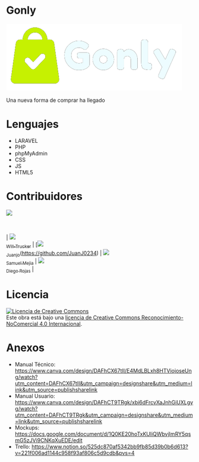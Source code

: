 # Gonly

<img src="https://github.com/Will-Trucker/Gonly-web/blob/main/Gonly/resources/img/Logos/logo-gonly-white-letters.png">

Una nueva forma de comprar ha llegado

# Lenguajes

- LARAVEL
- PHP
- phpMyAdmin
- CSS
- JS
- HTML5

# Contribuidores

  <p align="left">
   <img src="https://img.shields.io/badge/STATUS-EN%20DESAROLLO-green">
   </p>
   <br>
   
| [<img src="https://avatars.githubusercontent.com/u/83888568?v=4" width=115> <br> <sub>Will-Trucker</sub>](https://github.com/Will-Trucker) | [<img src="https://avatars.githubusercontent.com/u/119774354?v=4" width=115> <br> <sub>Juanjo</sub>(https://github.com/JuanJ0234) |  [<img src="https://avatars.githubusercontent.com/u/79532040?v=4" width=115> <br>  <sub>Samuel Mejia</sub>](https://github.com/Samuel-Mejia) | [<img src="https://avatars.githubusercontent.com/u/87559944?v=4" width=115> <br> <sub>Diego Rojas</sub>](https://github.com/FUOWAII) |

# Licencia

<a rel="license" href="http://creativecommons.org/licenses/by-nc/4.0/"><img alt="Licencia de Creative Commons" style="border-width:0" src="https://i.creativecommons.org/l/by-nc/4.0/88x31.png" /></a><br />Este obra está bajo una <a rel="license" href="http://creativecommons.org/licenses/by-nc/4.0/">licencia de Creative Commons Reconocimiento-NoComercial 4.0 Internacional</a>.

# Anexos

- Manual Técnico: https://www.canva.com/design/DAFhCX67tII/E4MdLBLxh8HTViojoseUng/watch?utm_content=DAFhCX67tII&utm_campaign=designshare&utm_medium=link&utm_source=publishsharelink
- Manual Usuario: https://www.canva.com/design/DAFhCT9TRgk/xbi6dFrcvXaJnhGiUXLgyg/watch?utm_content=DAFhCT9TRgk&utm_campaign=designshare&utm_medium=link&utm_source=publishsharelink
- Mockups: https://docs.google.com/document/d/1Q0KE20hoTxKUliQWbvjImRY5qsmG5zJVi9CNKqXuEDE/edit
- Trello: https://www.notion.so/525dc870af5342bb9fb85d39b0b6d613?v=221f006ad1144c958f93af806c5d9cdb&pvs=4
